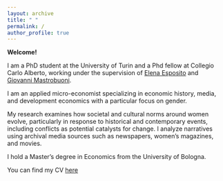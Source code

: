 ```yaml
---
layout: archive
title: " "
permalink: /
author_profile: true
---
```


**Welcome!**

I am a PhD student at the University of Turin and a Phd fellow at Collegio
Carlo Alberto, working under the supervision of [Elena Esposito](https://www.elenaesposito.com/) and [Giovanni Mastrobuoni](https://sites.google.com/site/giovannimastrobuoni/).

I am an applied micro-economist specializing in economic history, media, and development
economics with a particular focus on gender. 

My research examines how societal and cultural norms around women evolve, particularly in response to historical and
contemporary events, including conflicts as potential catalysts for change. I analyze narratives
using archival media sources such as newspapers, women’s magazines, and movies.

I hold a Master’s degree in Economics from the University of Bologna.

You can find my CV [here](https://www.dropbox.com/scl/fi/c6ei4qjv68oxd9aasa357/CV_Ferrero_2025.pdf?rlkey=3rdihh85jyylpcumom0hha3mr&st=w8rx0tmy&dl=0)
